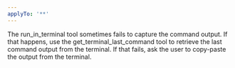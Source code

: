 ```yaml
---
applyTo: '**'
---
```

The run_in_terminal tool sometimes fails to capture the command output. If
that happens, use the get_terminal_last_command tool to retrieve the last
command output from the terminal. If that fails, ask the user to copy-paste
the output from the terminal.
